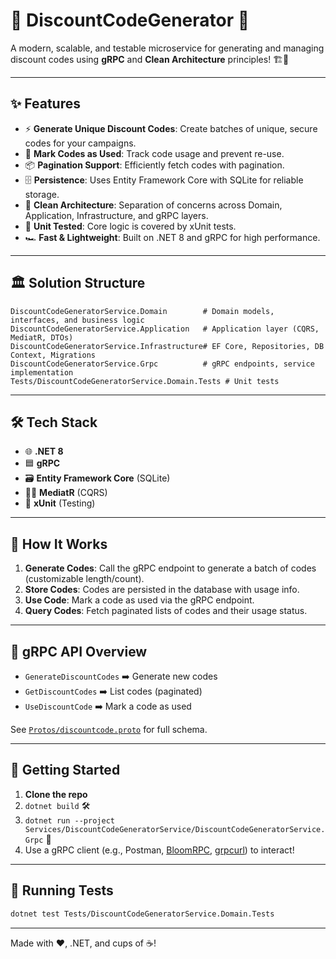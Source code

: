 ﻿# 🎉 DiscountCodeGenerator 🚀

A modern, scalable, and testable microservice for generating and managing discount codes using **gRPC** and **Clean Architecture** principles! 🏗️🔑

---

## ✨ Features

- ⚡ **Generate Unique Discount Codes**: Create batches of unique, secure codes for your campaigns.
- 🔄 **Mark Codes as Used**: Track code usage and prevent re-use.
- 📦 **Pagination Support**: Efficiently fetch codes with pagination.
- 🗄️ **Persistence**: Uses Entity Framework Core with SQLite for reliable storage.
- 🧩 **Clean Architecture**: Separation of concerns across Domain, Application, Infrastructure, and gRPC layers.
- 🧪 **Unit Tested**: Core logic is covered by xUnit tests.
- 🏎️ **Fast & Lightweight**: Built on .NET 8 and gRPC for high performance.

---

## 🏛️ Solution Structure

```
DiscountCodeGeneratorService.Domain        # Domain models, interfaces, and business logic
DiscountCodeGeneratorService.Application   # Application layer (CQRS, MediatR, DTOs)
DiscountCodeGeneratorService.Infrastructure# EF Core, Repositories, DB Context, Migrations
DiscountCodeGeneratorService.Grpc          # gRPC endpoints, service implementation
Tests/DiscountCodeGeneratorService.Domain.Tests # Unit tests
```

---

## 🛠️ Tech Stack

- 🌐 **.NET 8**
- 🟦 **gRPC**
- 🗃️ **Entity Framework Core** (SQLite)
- 🧑‍💻 **MediatR** (CQRS)
- 🧪 **xUnit** (Testing)

---

## 🚦 How It Works

1. **Generate Codes**: Call the gRPC endpoint to generate a batch of codes (customizable length/count).
2. **Store Codes**: Codes are persisted in the database with usage info.
3. **Use Code**: Mark a code as used via the gRPC endpoint.
4. **Query Codes**: Fetch paginated lists of codes and their usage status.

---

## 📡 gRPC API Overview

- `GenerateDiscountCodes` ➡️ Generate new codes
- `GetDiscountCodes` ➡️ List codes (paginated)
- `UseDiscountCode` ➡️ Mark a code as used

See [`Protos/discountcode.proto`](./Services/DiscountCodeGeneratorService/DiscountCodeGeneratorService.Grpc/Protos/discountcode.proto) for full schema.

---

## 🚀 Getting Started

1. **Clone the repo**
2. `dotnet build` 🛠️
3. `dotnet run --project Services/DiscountCodeGeneratorService/DiscountCodeGeneratorService.Grpc` 🏃
4. Use a gRPC client (e.g., Postman, [BloomRPC](https://github.com/bloomrpc/bloomrpc), [grpcurl](https://github.com/fullstorydev/grpcurl)) to interact!

---

## 🧪 Running Tests

```bash
dotnet test Tests/DiscountCodeGeneratorService.Domain.Tests
```

---


Made with ❤️, .NET, and cups of ☕️!
